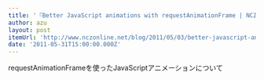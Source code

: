 ```yaml
---
title: '『Better JavaScript animations with requestAnimationFrame | NCZOnline』'
author: azu
layout: post
itemUrl: 'http://www.nczonline.net/blog/2011/05/03/better-javascript-animations-with-requestanimationframe/'
date: '2011-05-31T15:00:00.000Z'
---
```

requestAnimationFrameを使ったJavaScriptアニメーションについて
